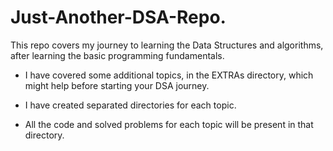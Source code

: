 # Just-Another-DSA-Repo.

This repo covers my journey to learning the Data Structures and algorithms, after learning the basic
programming fundamentals.

- I have covered some additional topics, in the EXTRAs directory, which might help before starting your
  DSA journey.

- I have created separated directories for each topic.

- All the code and solved problems for each topic will be present in that directory.

